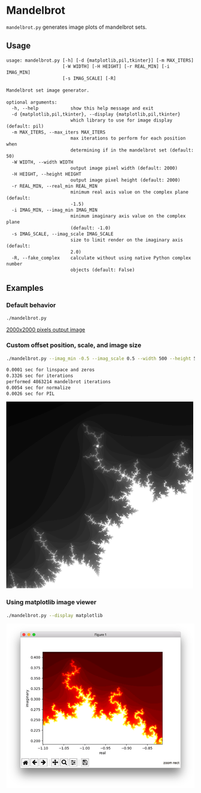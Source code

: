 # Mandelbrot

`mandelbrot.py` generates image plots of mandelbrot sets.


## Usage

```
usage: mandelbrot.py [-h] [-d {matplotlib,pil,tkinter}] [-m MAX_ITERS]
                     [-W WIDTH] [-H HEIGHT] [-r REAL_MIN] [-i IMAG_MIN]
                     [-s IMAG_SCALE] [-R]

Mandelbrot set image generator.

optional arguments:
  -h, --help            show this help message and exit
  -d {matplotlib,pil,tkinter}, --display {matplotlib,pil,tkinter}
                        which library to use for image display (default: pil)
  -m MAX_ITERS, --max_iters MAX_ITERS
                        max iterations to perform for each position when
                        determining if in the mandelbrot set (default: 50)
  -W WIDTH, --width WIDTH
                        output image pixel width (default: 2000)
  -H HEIGHT, --height HEIGHT
                        output image pixel height (default: 2000)
  -r REAL_MIN, --real_min REAL_MIN
                        minimum real axis value on the complex plane (default:
                        -1.5)
  -i IMAG_MIN, --imag_min IMAG_MIN
                        minimum imaginary axis value on the complex plane
                        (default: -1.0)
  -s IMAG_SCALE, --imag_scale IMAG_SCALE
                        size to limit render on the imaginary axis (default:
                        2.0)
  -R, --fake_complex    calculate without using native Python complex number
                        objects (default: False)
```


## Examples

### Default behavior

```bash
./mandelbrot.py
```

[2000x2000 pixels output image](examples/sample_output_default_full.png)

### Custom offset position, scale, and image size

```bash
./mandelbrot.py --imag_min -0.5 --imag_scale 0.5 --width 500 --height 500
```

```
0.0001 sec for linspace and zeros
0.3326 sec for iterations
performed 4863214 mandelbrot iterations
0.0054 sec for normalize
0.0026 sec for PIL
```

![displayed image](examples/sample_output_1.png)

### Using matplotlib image viewer

```bash
./mandelbrot.py --display matplotlib
```

![displayed image](examples/sample_output_2.png)

